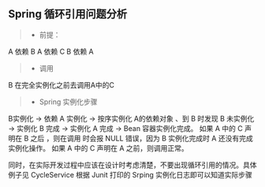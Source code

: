 Spring 循环引用问题分析
------------------

>* 前提：

A 依赖 B 
A 依赖 C
B 依赖 A

>* 调用

B 在完全实例化之前去调用A中的C 

>* Spring 实例化步骤

B实例化 -> 依赖 A 实例化 -> 按序实例化 A的依赖对象 、到 B 时发现 B 未实例化 -> 实例化 B 完成 -> 实例化 A 完成 -> Bean 容器实例化完成。
如果 A 中的 C 声明在 B 之后 ，则在调用 时会报 NULL 错误，因为 B 实例化完成时 A 还没有完成实例化操作。 
如果 A 中的 C 声明在 A 之前，则调用正常。

同时，在实际开发过程中应该在设计时考虑清楚，不要出现循环引用的情况。具体例子见 CycleService 根据 Junit 打印的 Srping 实例化日志即可以知道实际步骤
